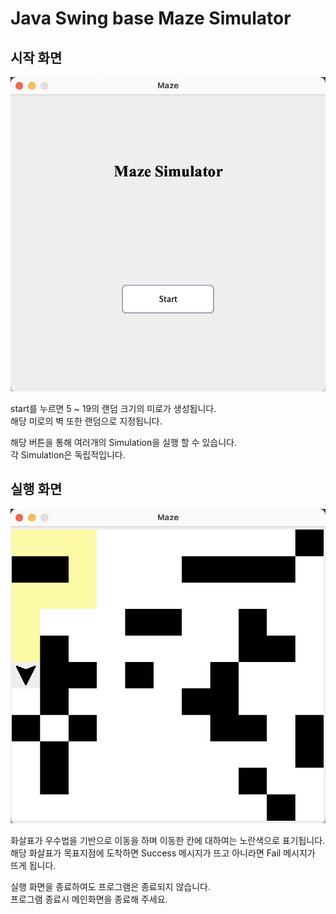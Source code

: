 # Java Swing base Maze Simulator

## 시작 화면

![img1](./img/ui_img.png)

start를 누르면 5 ~ 19의 랜덤 크기의 미로가 생성됩니다.  
해당 미로의 벽 또한 랜덤으로 지정됩니다.

해당 버튼을 통해 여러개의 Simulation을 실행 할 수 있습니다.  
각 Simulation은 독립적입니다.

## 실행 화면

![img2](./img/ui_img2.png)

화살표가 우수법을 기반으로 이동을 하며 이동한 칸에 대하여는 노란색으로 표기됩니다.  
해당 화살표가 목표지점에 도착하면 Success 메시지가 뜨고 아니라면 Fail 메시지가 뜨게 됩니다.  

실행 화면을 종료하여도 프로그램은 종료되지 않습니다.  
프로그램 종료시 메인화면을 종료해 주세요.